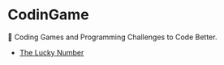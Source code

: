 # CodinGame

🧩 Coding Games and Programming Challenges to Code Better.

* [The Lucky Number](https://github.com/Infinite-Actuary/CodinGame/tree/master/TheLuckyNumber)
